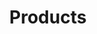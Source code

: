 ---
title : "Products"
layout: "product"
description: "Technologies is about advancement, and innovation is to come out with something original and unique, and MHR is combining this tow terms together, to make high quality and affordable helmet for all motorcycle riders."
image : "images/helmet/c1.png"


######### about ###############
about:
  enable : true
  title : "PRODUCT"
  content : "Line-up"
  image : "images/helmet/c1.png"
  name: 'Discover More'
  pre: '#'
  url: 'helmet'


########### Product ##########
product:
  enable : true
  section : "EXPLORE OUR HELMET LINE-UP"
  title: 'Helmets'
  vision_item:
  - title : "FULL FACE"
    section: 'Helmets'
    image : "images/helmet/c2.png"
    content : "A sturdy protection for your head, covers the entirehead and chin area to provide full protection, and the only moving part of the helmet is the visor."
    link : "/full_face"
    name: 'Learn More'
    
  - title : "flip up"
    section: 'Helmets'
    image : "images/helmet/c3.png"
    content : "Sits perfectly in the middle of Open Face and Full FaceHelmet. A well preferred helmet by the commuters who also loves occasional long weekend trips."
    link : "/flip_up"
    name: 'Learn More'
    
  - title : "open face"
    section: 'Helmets'
    image : "images/helmet/c4.png"
    content : "Provides motorcyclist an enhanced airflow, a decent protection, comfort and have longer visor which adds weather protection when you need it."
    link : "/open_face"
    name: 'Learn More'


########### funfacts ##########
funfacts:
  enable : false
  title : "AERO DYNAMIC."
  content : "The aerodynamic design of our helmets helps in dealing with turbulence which minimize noises on the road. And with multiple intake and exhaust channels to provide airflow to reduce the drag pressure for a comfortable trip."
  image : "images/hero-image/7.png"
    
########### Career ############
career:
  enable : false
  title : "DURABLE."
  content : "Any good helmet should be able to withstand wear, pressure and damage. MHR's helmet will protect you from the environment you’re riding in, whether it be inclement weather or debris and bugs hitting your visor."
  image : "images/technical/4.png"

---